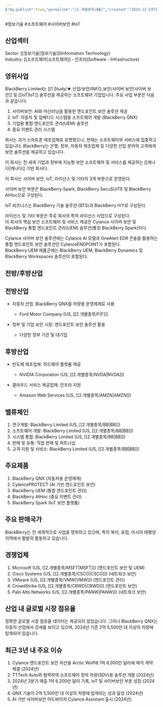 ```yaml
---
{"dg-publish":true,"permalink":"/2.개별종목/BB/","created":"2024-12-23T11:28:19.194+09:00","updated":"2025-06-03T20:05:57.908+09:00"}
---
```


#정보기술 #소프트웨어 #사이버보안 #IoT

## 산업섹터

Sector: [[정보기술\|정보기술]](Information Technology)  
Industry: [[소프트웨어\|소프트웨어]] - 인프라(Software - Infrastructure)

## 영위사업

BlackBerry Limited는 [[1.Study/★ 산업/보안/INFO_보안/사이버 보안\|사이버 보안]] 및 [[IoT\|IoT]] 솔루션을 제공하는 소프트웨어 기업입니다. 주요 사업 부문은 다음과 같습니다:

1. 사이버보안: AI와 머신러닝을 활용한 엔드포인트 보안 솔루션 제공
2. IoT: 자동차 및 임베디드 시스템용 소프트웨어 개발 (BlackBerry QNX)
3. 기업용 통합 엔드포인트 관리(UEM) 솔루션
4. 중요 이벤트 관리 시스템

회사는 과거 스마트폰 제조업체로 유명했으나, 현재는 소프트웨어와 서비스에 집중하고 있습니다. BlackBerry는 은행, 정부, 자동차 제조업체 등 다양한 산업 분야의 고객에게 보안 솔루션을 제공하고 있습니다.

이 회사는 전 세계 기업과 정부에 지능형 보안 소프트웨어 및 서비스를 제공하는 [[캐나다\|캐나다]] 기반 회사다.  

이 회사는 사이버 보안, IoT, 라이선스 및 기타의 3개 부문으로 운영된다.  
  
사이버 보안 부문은 BlackBerry Spark, BlackBerry SecuSUITE 및 BlackBerry AtHoc으로 구성된다.  

IoT 비즈니스는 BlackBerry 기술 솔루션 (BTS)과 BlackBerry IVY로 구성된다.  
  
라이선스 및 기타 부문은 주로 회사의 특허 라이선스 사업으로 구성된다.  
이 회사의 핵심 보안 소프트웨어 및 서비스 제공은 Cylance 사이버 보안 및 BlackBerry 통합 엔드포인트 관리(UEM) 솔루션(통칭 BlackBerry Spark)이다.  
  
Cylance 사이버 보안 솔루션에는 Cylance AI 모델과 OneAlert EDR 콘솔을 활용하는 통합 엔드포인트 보안 솔루션인 CylanceENDPOINT가 포함된다.  
BlackBerry UEM 제품군에는 BlackBerry UEM, BlackBerry Dynamics 및 BlackBerry Workspaces 솔루션이 포함된다.

## 전방/후방산업

## 전방산업

- 자동차 산업: BlackBerry QNX를 차량용 운영체제로 사용
    
    - Ford Motor Company (US, [[2.개별종목/F\|F]])
    
- 정부 및 기업 보안 시장: 엔드포인트 보안 솔루션 활용
    
    - 다양한 정부 기관 및 대기업
    

## 후방산업

- 반도체 제조업체: 하드웨어 플랫폼 제공
    
    - NVIDIA Corporation (US, [[2.개별종목/NVDA\|NVDA]])
    
- 클라우드 서비스 제공업체: 인프라 지원
    
    - Amazon Web Services (US, [[2.개별종목/AMZN\|AMZN]])
    

## 밸류체인

1. 연구개발: BlackBerry Limited (US, [[2.개별종목/BB\|BB]])
2. 소프트웨어 개발: BlackBerry Limited (US, [[2.개별종목/BB\|BB]])
3. 시스템 통합: BlackBerry Limited (US, [[2.개별종목/BB\|BB]])
4. 판매 및 유통: 직접 판매 및 파트너십
5. 고객 지원 및 서비스: BlackBerry Limited (US, [[2.개별종목/BB\|BB]])

## 주요제품

1. BlackBerry QNX (자동차용 운영체제)
2. CylancePROTECT (AI 기반 엔드포인트 보안)
3. BlackBerry UEM (통합 엔드포인트 관리)
4. BlackBerry AtHoc (중요 이벤트 관리)
5. BlackBerry Spark (IoT 보안 플랫폼)

## 주요 판매국가

BlackBerry는 전 세계적으로 사업을 영위하고 있으며, 특히 북미, 유럽, 아시아 태평양 지역에서 활발히 활동하고 있습니다.

## 경쟁업체

1. Microsoft (US, [[2.개별종목/MSFT\|MSFT]]) (엔드포인트 보안 및 UEM)
2. Cisco Systems (US, [[2.개별종목/CSCO\|CSCO]]) (네트워크 보안)
3. VMware (US, [[2.개별종목/VMW\|VMW]]) (엔드포인트 관리)
4. CrowdStrike (US, [[2.개별종목/CRWD\|CRWD]]) (엔드포인트 보안)
5. Palo Alto Networks (US, [[2.개별종목/PANW\|PANW]]) (네트워크 보안)

## 산업 내 글로벌 시장 점유율

정확한 글로벌 시장 점유율 데이터는 제공되지 않았습니다. 그러나 BlackBerry QNX는 자동차 산업에서 강세를 보이고 있으며, 2024년 기준 2억 5,500만 대 이상의 차량에 탑재되어 있습니다.

## 최근 3년 내 주요 이슈

1. Cylance 엔드포인트 보안 자산을 Arctic Wolf에 1억 6,000만 달러에 매각 계약 체결 (2024년)
2. TTTech Auto와 협력하여 소프트웨어 정의 차량(SDV)용 솔루션 개발 (2024년)
3. 2024년 3분기 매출 1억 6,200만 달러 기록, IoT 및 사이버보안 부문 성장 (2024년)
4. QNX 기술이 2억 5,500만 대 이상의 차량에 탑재되는 성과 달성 (2024년)
5. AI 기반 사이버보안 어드바이저 Cylance Assistant 출시 (2024년)
